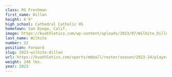 ```yaml
---
class: RS Freshman
first_name: Dillon
height: 6'9"
high_school: Cathedral Catholic HS
hometown: San Diego, Calif.
image: https://kuathletics.com/wp-content/uploads/2023/07/Wilhite_Dillon_2023-600x400.jpg
last_name: Wilhite
number: 22
position: Forward
slug: 2023-wilhite-dillon
url: https://kuathletics.com/sports/mbball/roster/season/2023-24/player/dillon-wilhite/
weight: 240 lbs.
year: 2023
---
```

